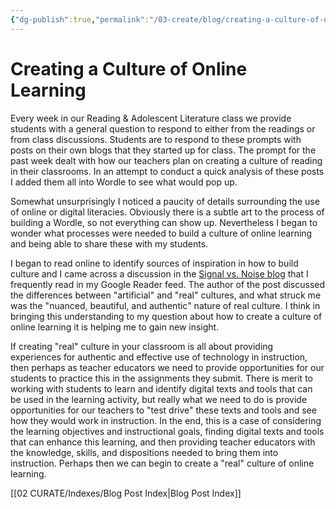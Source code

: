 ```yaml
---
{"dg-publish":true,"permalink":"/03-create/blog/creating-a-culture-of-online-learning/","title":"Creating a Culture of Online Learning","tags":["literacy","reading"]}
---
```


# Creating a Culture of Online Learning

Every week in our Reading & Adolescent Literature class we provide students with a general question to respond to either from the readings or from class discussions. Students are to respond to these prompts with posts on their own blogs that they started up for class. The prompt for the past week dealt with how our teachers plan on creating a culture of reading in their classrooms. In an attempt to conduct a quick analysis of these posts I added them all into Wordle to see what would pop up.

Somewhat unsurprisingly I noticed a paucity of details surrounding the use of online or digital literacies. Obviously there is a subtle art to the process of building a Wordle, so not everything can show up. Nevertheless I began to wonder what processes were needed to build a culture of online learning and being able to share these with my students.

I began to read online to identify sources of inspiration in how to build culture and I came across a discussion in the [Signal vs. Noise blog](http://37signals.com/svn/posts/1022-you-dont-create-a-culture) that I frequently read in my Google Reader feed. The author of the post discussed the differences between "artificial" and "real" cultures, and what struck me was the "nuanced, beautiful, and authentic" nature of real culture. I think in bringing this understanding to my question about how to create a culture of online learning it is helping me to gain new insight.

If creating "real" culture in your classroom is all about providing experiences for authentic and effective use of technology in instruction, then perhaps as teacher educators we need to provide opportunities for our students to practice this in the assignments they submit. There is merit to working with students to learn and identify digital texts and tools that can be used in the learning activity, but really what we need to do is provide opportunities for our teachers to "test drive" these texts and tools and see how they would work in instruction. In the end, this is a case of considering the learning objectives and instructional goals, finding digital texts and tools that can enhance this learning, and then providing teacher educators with the knowledge, skills, and dispositions needed to bring them into instruction. Perhaps then we can begin to create a "real" culture of online learning.

[[02 CURATE/Indexes/Blog Post Index\|Blog Post Index]]
